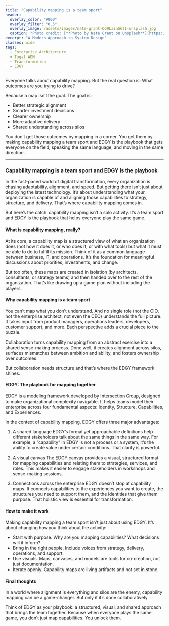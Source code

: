 ```yaml
---
title: "Capability mapping is a team sport"
header:
  overlay_color: "#000"
  overlay_filter: "0.5"
  overlay_image: /assets/images/nate-grant-QQ9LainS6tI-unsplash.jpg
  caption: "Photo credit: [**Photo by Nate Grant on Unsplash**](https://unsplash.com)"
excerpt: "A Modern Approach to System Design"
classes: wide
tags:
  - Enterprise Architecture
  - Togaf ADM
  - Transformation
  - EDGY
---
```


Everyone talks about capability mapping. But the real question is:
What outcomes are you trying to drive?

Because a map isn’t the goal. The goal is:

* Better strategic alignment
* Smarter investment decisions
* Clearer ownership
* More adaptive delivery
* Shared understanding across silos

You don’t get those outcomes by mapping in a corner.
You get them by making capability mapping a team sport and EDGY is the playbook that gets everyone on the field, speaking the same language, and moving in the same direction.

---


### Capability mapping is a team sport and EDGY is the playbook

In the fast-paced world of digital transformation, every organization is chasing adaptability, alignment, and speed. But getting there isn’t just about deploying the latest technology. It’s about understanding what your organization is capable of and aligning those capabilities to strategy, structure, and delivery. That’s where capability mapping comes in.

But here’s the catch: capability mapping isn’t a solo activity. It’s a team sport and EDGY is the playbook that helps everyone play the same game.

#### What is capability mapping, really?

At its core, a capability map is a structured view of what an organization does (not how it does it, or who does it, or with what tools) but what it must be able to do to fulfill its mission. Think of it as a common language between business, IT, and operations. It’s the foundation for meaningful discussions about priorities, investments, and change.

But too often, these maps are created in isolation (by architects, consultants, or strategy teams) and then handed over to the rest of the organization. That’s like drawing up a game plan without including the players.

#### Why capability mapping is a team sport

You can’t map what you don’t understand. And no single role (not the CIO, not the enterprise architect, not even the CEO) understands the full picture. It takes input from product managers, operations leaders, developers, customer support, and more. Each perspective adds a crucial piece to the puzzle.

Collaboration turns capability mapping from an abstract exercise into a shared sense-making process. Done well, it creates alignment across silos, surfaces mismatches between ambition and ability, and fosters ownership over outcomes.

But collaboration needs structure and that’s where the EDGY framework shines.

#### EDGY: The playbook for mapping together

EDGY is a modeling framework developed by Intersection Group, designed to make organizational complexity navigable. It helps teams model their enterprise across four fundamental aspects: Identity, Structure, Capabilities, and Experiences.

In the context of capability mapping, EDGY offers three major advantages:

  1.	A shared language
EDGY’s formal yet approachable definitions help different stakeholders talk about the same things in the same way. For example, a “capability” in EDGY is not a process or a system, it’s the ability to create value under certain conditions. That clarity is powerful.
 
 2.	A visual canvas
The EDGY canvas provides a visual, structured format for mapping capabilities and relating them to strategies, services, and roles. This makes it easier to engage stakeholders in workshops and sense-making sessions.

 3.	Connections across the enterprise
EDGY doesn’t stop at capability maps. It connects capabilities to the experiences you want to create, the structures you need to support them, and the identities that give them purpose. That holistic view is essential for transformation.

#### How to make it work 

Making capability mapping a team sport isn’t just about using EDGY. It’s about changing how you think about the activity:

 * Start with purpose. Why are you mapping capabilities? What decisions will it inform?
 * Bring in the right people. Include voices from strategy, delivery, operations, and support.
 * Use visuals. Maps, canvases, and models are tools for co-creation, not just documentation.
 * Iterate openly. Capability maps are living artifacts and not set in stone.

#### Final thoughts

In a world where alignment is everything and silos are the enemy, capability mapping can be a game-changer. But only if it’s done collaboratively.

Think of EDGY as your playbook: a structured, visual, and shared approach that brings the team together. Because when everyone plays the same game, you don’t just map capabilities. You unlock them.


